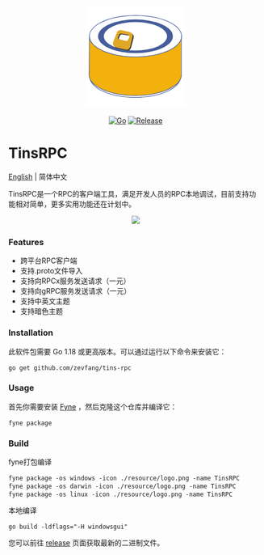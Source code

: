 <p align="center">
  <img src="resource/logo.png" width="200" alt="TinsRPC Logo">
</p>

<div align=center>

[![Go](https://github.com/zevfang/tins-rpc/workflows/Go/badge.svg?branch=master)](https://github.com/zevfang/tins-rpc/actions)
[![Release](https://img.shields.io/github/v/release/zevfang/tins-rpc.svg?style=flat-square)](https://github.com/zevfang/tins-rpc/releases)

</div>

# TinsRPC

[English](README.md) | 简体中文

TinsRPC是一个RPC的客户端工具，满足开发人员的RPC本地调试，目前支持功能相对简单，更多实用功能还在计划中。

<p align="center">
  <img src="resources/preview.gif" style="max-width: 100%; display: inline-block;" data-target="animated-image.originalImage">
</p>

### Features

* 跨平台RPC客户端
* 支持.proto文件导入
* 支持向RPCx服务发送请求（一元）
* 支持向gRPC服务发送请求（一元）
* 支持中英文主题
* 支持暗色主题

### Installation

此软件包需要 Go 1.18 或更高版本。可以通过运行以下命令来安装它：

```
go get github.com/zevfang/tins-rpc
```


### Usage

首先你需要安装 [Fyne](https://github.com/fyne-io/fyne) ，然后克隆这个仓库并编译它：
```
fyne package
```

### Build

fyne打包编译
```
fyne package -os windows -icon ./resource/logo.png -name TinsRPC
fyne package -os darwin -icon ./resource/logo.png -name TinsRPC
fyne package -os linux -icon ./resource/logo.png -name TinsRPC
```

本地编译

```
go build -ldflags="-H windowsgui"
```

您可以前往 [release](https://github.com/zevfang/tins-rpc/releases) 页面获取最新的二进制文件。
